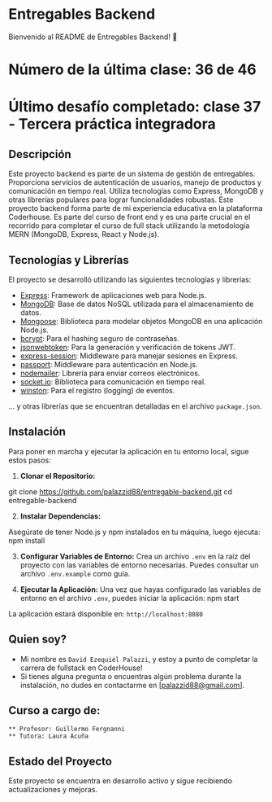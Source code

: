 # Entregables Backend

Bienvenido al README de Entregables Backend! 🚀

# Número de la última clase: 36 de 46
# Último desafío completado: clase 37 - Tercera práctica integradora

## Descripción

Este proyecto backend es parte de un sistema de gestión de entregables. Proporciona servicios de autenticación de usuarios, manejo de productos y comunicación en tiempo real. Utiliza tecnologías como Express, MongoDB y otras librerías populares para lograr funcionalidades robustas.
Este proyecto backend forma parte de mi experiencia educativa en la plataforma Coderhouse. Es parte del curso de front end y es una parte crucial en el recorrido para completar el curso de full stack utilizando la metodología MERN (MongoDB, Express, React y Node.js).


## Tecnologías y Librerías

El proyecto se desarrolló utilizando las siguientes tecnologías y librerías:

- [Express](https://expressjs.com): Framework de aplicaciones web para Node.js.
- [MongoDB](https://www.mongodb.com): Base de datos NoSQL utilizada para el almacenamiento de datos.
- [Mongoose](https://mongoosejs.com): Biblioteca para modelar objetos MongoDB en una aplicación Node.js.
- [bcrypt](https://www.npmjs.com/package/bcrypt): Para el hashing seguro de contraseñas.
- [jsonwebtoken](https://www.npmjs.com/package/jsonwebtoken): Para la generación y verificación de tokens JWT.
- [express-session](https://www.npmjs.com/package/express-session): Middleware para manejar sesiones en Express.
- [passport](http://www.passportjs.org): Middleware para autenticación en Node.js.
- [nodemailer](https://nodemailer.com): Librería para enviar correos electrónicos.
- [socket.io](https://socket.io): Biblioteca para comunicación en tiempo real.
- [winston](https://github.com/winstonjs/winston): Para el registro (logging) de eventos.

... y otras librerías que se encuentran detalladas en el archivo `package.json`.


## Instalación

Para poner en marcha y ejecutar la aplicación en tu entorno local, sigue estos pasos:

1. **Clonar el Repositorio:**

git clone https://github.com/palazzid88/entregable-backend.git
cd entregable-backend


2. **Instalar Dependencias:**

Asegúrate de tener Node.js y npm instalados en tu máquina, luego ejecuta:
npm install


3. **Configurar Variables de Entorno:**
Crea un archivo `.env` en la raíz del proyecto con las variables de entorno necesarias. Puedes consultar un archivo `.env.example` como guía.


4. **Ejecutar la Aplicación:**
Una vez que hayas configurado las variables de entorno en el archivo `.env`, puedes iniciar la aplicación:
npm start

La aplicación estará disponible en: `http://localhost:8080`


## Quien soy?
- Mi nombre es `David Ezequiél Palazzi`, y estoy a punto de completar la carrera de fullstack en CoderHouse!
- Si tienes alguna pregunta o encuentras algún problema durante la instalación, no dudes en contactarme en [palazzid88@gmail.com].



## Curso a cargo de:
    ** Profesor: Guillermo Fergnanni
    ** Tutora: Laura Acuña



## Estado del Proyecto

Este proyecto se encuentra en desarrollo activo y sigue recibiendo actualizaciones y mejoras.